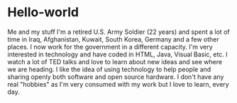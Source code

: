 # Hello-world
Me and my stuff
I'm a retired U.S. Army Soldier (22 years) and spent a lot of time in Iraq, Afghanistan, Kuwait, South Korea, Germany and a few other places. I now work for the government in a different capacity. I'm very interested in technology and have coded in HTML, Java, Visual Basic, etc.  I watch a lot of TED talks and love to learn about new ideas and see where we are heading. I like the idea of using technology to help people and sharing openly both software and open source hardware. I don't have any real "hobbies" as I'm very consumed with my work but I love to learn, every day.
